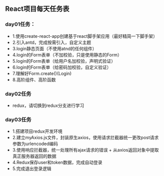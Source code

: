 ## React项目每天任务表

### day01任务：
* 1.使用create-react-app创建基于react脚手架应用（最好精简一下脚手架）
* 2.引入antd，完成按需引入，自定义主题
* 3.login静态页面（不使用atnd的任何组件）
* 4.login的Form表单（不加校验，只是使用静态的Form）
* 5.login的Form表单（给用户名加校验，声明式验证）
* 6.login的Form表单（给密码加校验，自定义验证）
* 7.理解好Form.create()(Login)
* 8.高阶组件、高阶函数

### day02任务
* redux，请切换到redux分支进行学习

### day03任务
* 1.搭建项目redux开发环境
* 2.建立myAxios.js文件，封装原生axios，使用请求拦截器统一更改post请求参数为urlencoded编码
* 3.使用响应拦截器，统一处理所有ajax请求的错误 + 从axios返回对象中提取真正服务器返回的数据
* 4.Redux保存user和token数据，完成自动登录
* 5.完成退出登录逻辑